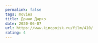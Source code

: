 ```yaml
---
permalink: false
tags: movies
title: Донни Дарко
date: 2020-06-07
url: https://www.kinopoisk.ru/film/410/
rating: 4
---
```

